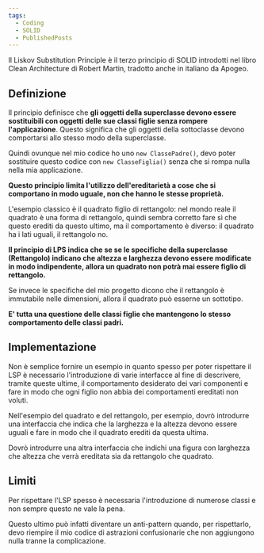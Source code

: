 ```yaml
---
tags:
  - Coding
  - SOLID
  - PublishedPosts
---
```



Il Liskov Substitution Principle è il terzo principio di SOLID introdotti nel libro Clean Architecture di Robert Martin, tradotto anche in italiano da Apogeo.

## Definizione

Il principio definisce che **gli oggetti della superclasse devono essere sostituibili con oggetti delle sue classi figlie senza rompere l'applicazione**. Questo significa che gli oggetti della sottoclasse devono comportarsi allo stesso modo della superclasse.

Quindi ovunque nel mio codice ho uno `new ClassePadre()`, devo poter sostituire questo codice con `new ClasseFiglia()` senza che si rompa nulla nella mia applicazione.

**Questo principio limita l'utilizzo dell'ereditarietà a cose che si comportano in modo uguale, non che hanno le stesse proprietà.**

L'esempio classico è il quadrato figlio di rettangolo: nel mondo reale il quadrato è una forma di rettangolo, quindi sembra corretto fare sì che questo erediti da questo ultimo, ma il comportamento è diverso: il quadrato ha i lati uguali, il rettangolo no.

**Il principio di LPS indica che se se le specifiche della superclasse (Rettangolo) indicano che altezza e larghezza devono essere modificate in modo indipendente, allora un quadrato non potrà mai essere figlio di rettangolo.**

Se invece le specifiche del mio progetto dicono che il rettangolo è immutabile nelle dimensioni, allora il quadrato può esserne un sottotipo.

**E' tutta una questione delle classi figlie che mantengono lo stesso comportamento delle classi padri.**

## Implementazione

Non è semplice fornire un esempio in quanto spesso per poter rispettare il LSP è necessario l'introduzione di varie interfacce al fine di descrivere, tramite queste ultime, il comportamento desiderato dei vari componenti e fare in modo che ogni figlio non abbia dei comportamenti ereditati non voluti.

Nell'esempio del quadrato e del rettangolo, per esempio, dovrò introdurre una interfaccia che indica che la larghezza e la altezza devono essere uguali e fare in modo che il quadrato erediti da questa ultima.

Dovrò introdurre una altra interfaccia che indichi una figura con larghezza che altezza che verrà ereditata sia da rettangolo che quadrato.

## Limiti

Per rispettare l'LSP spesso è necessaria l'introduzione di numerose classi e non sempre questo ne vale la pena.

Questo ultimo può infatti diventare un anti-pattern quando, per rispettarlo, devo riempire il mio codice di astrazioni confusionarie che non aggiungono nulla tranne la complicazione.
